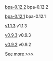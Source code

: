 
[bpa-0.12.2](https://github.com/hyperledger-labs/business-partner-agent-chart/releases/tag/bpa-0.12.2) bpa-0.12.2

[bpa-0.12.1](https://github.com/hyperledger-labs/business-partner-agent-chart/releases/tag/bpa-0.12.1) bpa-0.12.1

[v1.1.3](https://github.com/hyperledger/firefly-ui/releases/tag/v1.1.3) v1.1.3

[v0.9.3](https://github.com/hyperledger-labs/fabric-builder-k8s/releases/tag/v0.9.3) v0.9.3

[v0.9.2](https://github.com/hyperledger-labs/fabric-builder-k8s/releases/tag/v0.9.2) v0.9.2


[See more >>>](https://start-here.hyperledger.org/releases)
